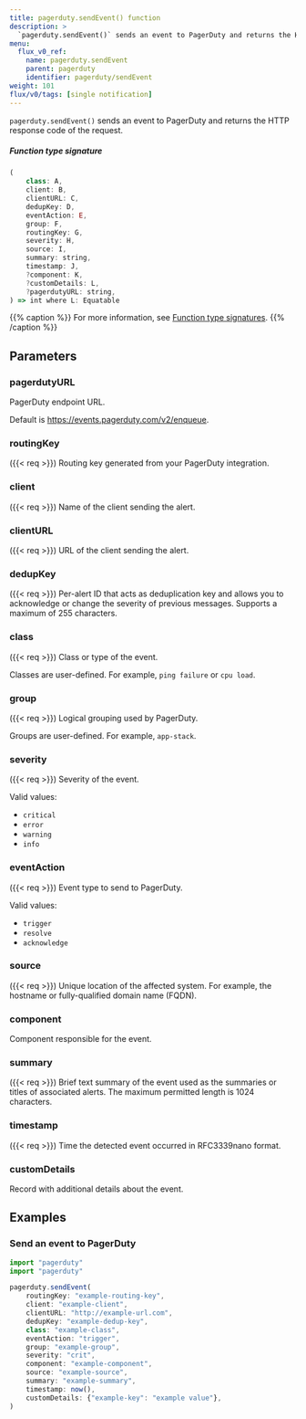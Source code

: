 ```yaml
---
title: pagerduty.sendEvent() function
description: >
  `pagerduty.sendEvent()` sends an event to PagerDuty and returns the HTTP response code of the request.
menu:
  flux_v0_ref:
    name: pagerduty.sendEvent
    parent: pagerduty
    identifier: pagerduty/sendEvent
weight: 101
flux/v0/tags: [single notification]
---
```


<!------------------------------------------------------------------------------

IMPORTANT: This page was generated from comments in the Flux source code. Any
edits made directly to this page will be overwritten the next time the
documentation is generated.

To make updates to this documentation, update the function comments above the
function definition in the Flux source code:

https://github.com/influxdata/flux/blob/master/stdlib/pagerduty/pagerduty.flux#L248-L279

Contributing to Flux: https://github.com/influxdata/flux#contributing
Fluxdoc syntax: https://github.com/influxdata/flux/blob/master/docs/fluxdoc.md

------------------------------------------------------------------------------->

`pagerduty.sendEvent()` sends an event to PagerDuty and returns the HTTP response code of the request.

##### Function type signature

```js
(
    class: A,
    client: B,
    clientURL: C,
    dedupKey: D,
    eventAction: E,
    group: F,
    routingKey: G,
    severity: H,
    source: I,
    summary: string,
    timestamp: J,
    ?component: K,
    ?customDetails: L,
    ?pagerdutyURL: string,
) => int where L: Equatable
```

{{% caption %}}
For more information, see [Function type signatures](/flux/v0/function-type-signatures/).
{{% /caption %}}

## Parameters

### pagerdutyURL

PagerDuty endpoint URL.

Default is https://events.pagerduty.com/v2/enqueue.

### routingKey

({{< req >}})
Routing key generated from your PagerDuty integration.

### client

({{< req >}})
Name of the client sending the alert.

### clientURL

({{< req >}})
URL of the client sending the alert.

### dedupKey

({{< req >}})
Per-alert ID that acts as deduplication key and allows you to
acknowledge or change the severity of previous messages.
Supports a maximum of 255 characters.

### class

({{< req >}})
Class or type of the event.

Classes are user-defined.
For example, `ping failure` or `cpu load`.

### group

({{< req >}})
Logical grouping used by PagerDuty.

Groups are user-defined.
For example, `app-stack`.

### severity

({{< req >}})
Severity of the event.

Valid values:

- `critical`
- `error`
- `warning`
- `info`

### eventAction

({{< req >}})
Event type to send to PagerDuty.

Valid values:

- `trigger`
- `resolve`
- `acknowledge`

### source

({{< req >}})
Unique location of the affected system.
For example, the hostname or fully-qualified domain name (FQDN).

### component

Component responsible for the event.

### summary

({{< req >}})
Brief text summary of the event used as the summaries or titles of associated alerts.
The maximum permitted length is 1024 characters.

### timestamp

({{< req >}})
Time the detected event occurred in RFC3339nano format.

### customDetails

Record with additional details about the event.

## Examples

### Send an event to PagerDuty

```js
import "pagerduty"
import "pagerduty"

pagerduty.sendEvent(
    routingKey: "example-routing-key",
    client: "example-client",
    clientURL: "http://example-url.com",
    dedupKey: "example-dedup-key",
    class: "example-class",
    eventAction: "trigger",
    group: "example-group",
    severity: "crit",
    component: "example-component",
    source: "example-source",
    summary: "example-summary",
    timestamp: now(),
    customDetails: {"example-key": "example value"},
)

```
